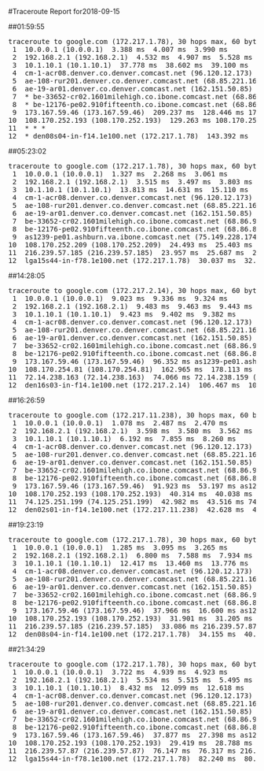 #Traceroute Report for2018-09-15

##01:59:55

<p><pre><samp>traceroute to google.com (172.217.1.78), 30 hops max, 60 byte packets
 1  10.0.0.1 (10.0.0.1)  3.388 ms  4.007 ms  3.990 ms
 2  192.168.2.1 (192.168.2.1)  4.532 ms  4.907 ms  5.528 ms
 3  10.1.10.1 (10.1.10.1)  37.778 ms  38.602 ms  39.100 ms
 4  cm-1-acr08.denver.co.denver.comcast.net (96.120.12.173)  173.652 ms * *
 5  ae-108-rur201.denver.co.denver.comcast.net (68.85.221.161)  186.183 ms  186.335 ms *
 6  ae-19-ar01.denver.co.denver.comcast.net (162.151.50.85)  186.560 ms * *
 7  * be-33652-cr02.1601milehigh.co.ibone.comcast.net (68.86.92.121)  194.583 ms  194.759 ms
 8  * be-12176-pe02.910fifteenth.co.ibone.comcast.net (68.86.83.94)  207.859 ms  209.404 ms
 9  173.167.59.46 (173.167.59.46)  209.237 ms  128.446 ms 173.167.58.142 (173.167.58.142)  128.530 ms
10  108.170.252.193 (108.170.252.193)  129.263 ms 108.170.252.209 (108.170.252.209)  136.534 ms  134.249 ms
11  * * *
12  * den08s04-in-f14.1e100.net (172.217.1.78)  143.392 ms  143.474 ms</samp></pre></p>

##05:23:02

<p><pre><samp>traceroute to google.com (172.217.1.78), 30 hops max, 60 byte packets
 1  10.0.0.1 (10.0.0.1)  1.327 ms  2.268 ms  3.061 ms
 2  192.168.2.1 (192.168.2.1)  3.515 ms  3.497 ms  3.803 ms
 3  10.1.10.1 (10.1.10.1)  13.813 ms  14.631 ms  15.110 ms
 4  cm-1-acr08.denver.co.denver.comcast.net (96.120.12.173)  143.762 ms  146.194 ms  146.661 ms
 5  ae-108-rur201.denver.co.denver.comcast.net (68.85.221.161)  147.277 ms  148.966 ms  152.985 ms
 6  ae-19-ar01.denver.co.denver.comcast.net (162.151.50.85)  150.383 ms  150.682 ms  150.966 ms
 7  be-33652-cr02.1601milehigh.co.ibone.comcast.net (68.86.92.121)  157.531 ms  156.892 ms  159.640 ms
 8  be-12176-pe02.910fifteenth.co.ibone.comcast.net (68.86.83.94)  160.487 ms  152.289 ms  153.081 ms
 9  as1239-pe01.ashburn.va.ibone.comcast.net (75.149.228.174)  157.664 ms 173.167.59.46 (173.167.59.46)  111.834 ms as1239-pe01.ashburn.va.ibone.comcast.net (75.149.228.174)  22.977 ms
10  108.170.252.209 (108.170.252.209)  24.493 ms  25.403 ms  24.643 ms
11  216.239.57.185 (216.239.57.185)  23.957 ms  25.687 ms  29.764 ms
12  lga15s44-in-f78.1e100.net (172.217.1.78)  30.037 ms  32.181 ms  36.570 ms</samp></pre></p>

##14:28:05

<p><pre><samp>traceroute to google.com (172.217.2.14), 30 hops max, 60 byte packets
 1  10.0.0.1 (10.0.0.1)  9.023 ms  9.336 ms  9.324 ms
 2  192.168.2.1 (192.168.2.1)  9.483 ms  9.463 ms  9.443 ms
 3  10.1.10.1 (10.1.10.1)  9.423 ms  9.402 ms  9.382 ms
 4  cm-1-acr08.denver.co.denver.comcast.net (96.120.12.173)  26.793 ms  26.608 ms  26.762 ms
 5  ae-108-rur201.denver.co.denver.comcast.net (68.85.221.161)  29.472 ms  29.659 ms  29.632 ms
 6  ae-19-ar01.denver.co.denver.comcast.net (162.151.50.85)  108.854 ms  96.563 ms  80.883 ms
 7  be-33652-cr02.1601milehigh.co.ibone.comcast.net (68.86.92.121)  23.634 ms  23.807 ms  23.781 ms
 8  be-12176-pe02.910fifteenth.co.ibone.comcast.net (68.86.83.94)  23.763 ms  26.409 ms  29.578 ms
 9  173.167.59.46 (173.167.59.46)  96.352 ms as1239-pe01.ashburn.va.ibone.comcast.net (75.149.228.174)  163.004 ms  71.295 ms
10  108.170.254.81 (108.170.254.81)  162.965 ms  178.113 ms *
11  72.14.238.163 (72.14.238.163)  74.066 ms 72.14.238.159 (72.14.238.159)  106.602 ms 72.14.238.163 (72.14.238.163)  106.539 ms
12  den16s03-in-f14.1e100.net (172.217.2.14)  106.467 ms  106.428 ms  106.376 ms</samp></pre></p>

##16:26:59

<p><pre><samp>traceroute to google.com (172.217.11.238), 30 hops max, 60 byte packets
 1  10.0.0.1 (10.0.0.1)  1.078 ms  2.487 ms  2.470 ms
 2  192.168.2.1 (192.168.2.1)  3.598 ms  3.580 ms  3.562 ms
 3  10.1.10.1 (10.1.10.1)  6.192 ms  7.855 ms  8.260 ms
 4  cm-1-acr08.denver.co.denver.comcast.net (96.120.12.173)  24.134 ms  24.309 ms  24.293 ms
 5  ae-108-rur201.denver.co.denver.comcast.net (68.85.221.161)  55.422 ms  55.676 ms  55.869 ms
 6  ae-19-ar01.denver.co.denver.comcast.net (162.151.50.85)  102.411 ms  98.347 ms  96.275 ms
 7  be-33652-cr02.1601milehigh.co.ibone.comcast.net (68.86.92.121)  96.481 ms  97.123 ms  97.095 ms
 8  be-12176-pe02.910fifteenth.co.ibone.comcast.net (68.86.83.94)  96.727 ms  91.483 ms  91.719 ms
 9  173.167.59.46 (173.167.59.46)  91.923 ms  53.197 ms as1239-pe01.ashburn.va.ibone.comcast.net (75.149.228.174)  39.228 ms
10  108.170.252.193 (108.170.252.193)  40.314 ms  40.038 ms 108.170.252.209 (108.170.252.209)  40.269 ms
11  74.125.251.199 (74.125.251.199)  42.982 ms  43.516 ms 74.125.251.193 (74.125.251.193)  43.260 ms
12  den02s01-in-f14.1e100.net (172.217.11.238)  42.628 ms  42.136 ms  42.341 ms</samp></pre></p>

##19:23:19

<p><pre><samp>traceroute to google.com (172.217.1.78), 30 hops max, 60 byte packets
 1  10.0.0.1 (10.0.0.1)  1.285 ms  3.095 ms  3.265 ms
 2  192.168.2.1 (192.168.2.1)  6.800 ms  7.588 ms  7.934 ms
 3  10.1.10.1 (10.1.10.1)  12.417 ms  13.460 ms  13.776 ms
 4  cm-1-acr08.denver.co.denver.comcast.net (96.120.12.173)  30.439 ms  36.125 ms  39.819 ms
 5  ae-108-rur201.denver.co.denver.comcast.net (68.85.221.161)  41.299 ms  41.641 ms  41.912 ms
 6  ae-19-ar01.denver.co.denver.comcast.net (162.151.50.85)  42.457 ms  34.678 ms  32.926 ms
 7  be-33652-cr02.1601milehigh.co.ibone.comcast.net (68.86.92.121)  30.941 ms  35.263 ms  38.306 ms
 8  be-12176-pe02.910fifteenth.co.ibone.comcast.net (68.86.83.94)  37.982 ms  35.084 ms  34.996 ms
 9  173.167.59.46 (173.167.59.46)  37.966 ms  16.600 ms as1239-pe01.ashburn.va.ibone.comcast.net (75.149.228.174)  32.514 ms
10  108.170.252.193 (108.170.252.193)  31.901 ms  31.205 ms 108.170.252.209 (108.170.252.209)  32.674 ms
11  216.239.57.185 (216.239.57.185)  33.086 ms 216.239.57.87 (216.239.57.87)  33.341 ms  33.969 ms
12  den08s04-in-f14.1e100.net (172.217.1.78)  34.155 ms  40.795 ms  40.779 ms</samp></pre></p>

##21:34:29

<p><pre><samp>traceroute to google.com (172.217.1.78), 30 hops max, 60 byte packets
 1  10.0.0.1 (10.0.0.1)  3.722 ms  4.939 ms  4.923 ms
 2  192.168.2.1 (192.168.2.1)  5.534 ms  5.515 ms  5.495 ms
 3  10.1.10.1 (10.1.10.1)  8.432 ms  12.099 ms  12.618 ms
 4  cm-1-acr08.denver.co.denver.comcast.net (96.120.12.173)  29.161 ms  30.309 ms  29.252 ms
 5  ae-108-rur201.denver.co.denver.comcast.net (68.85.221.161)  30.108 ms  33.355 ms  32.840 ms
 6  ae-19-ar01.denver.co.denver.comcast.net (162.151.50.85)  30.731 ms  25.759 ms  33.596 ms
 7  be-33652-cr02.1601milehigh.co.ibone.comcast.net (68.86.92.121)  42.987 ms  42.174 ms  42.752 ms
 8  be-12176-pe02.910fifteenth.co.ibone.comcast.net (68.86.83.94)  40.032 ms  33.729 ms  38.931 ms
 9  173.167.59.46 (173.167.59.46)  37.877 ms  27.398 ms as1239-pe01.ashburn.va.ibone.comcast.net (75.149.228.174)  26.771 ms
10  108.170.252.193 (108.170.252.193)  29.419 ms  28.788 ms 108.170.252.209 (108.170.252.209)  30.144 ms
11  216.239.57.87 (216.239.57.87)  76.147 ms  76.317 ms 216.239.57.185 (216.239.57.185)  30.368 ms
12  lga15s44-in-f78.1e100.net (172.217.1.78)  82.240 ms  80.493 ms  82.935 ms</samp></pre></p>


